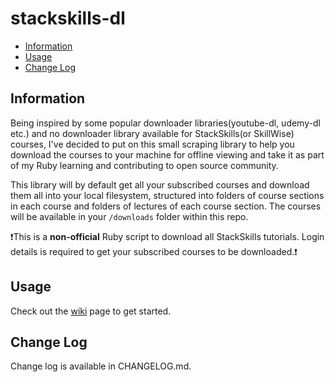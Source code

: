 # stackskills-dl

<!-- MarkdownTOC autolink="true" autoanchor="true" bracket="round" -->

- [Information](#information)
- [Usage](#usage)
- [Change Log](#change-log)

<!-- /MarkdownTOC -->

<a id="information"></a>
## Information

Being inspired by some popular downloader libraries(youtube-dl, udemy-dl etc.) and no downloader library available for StackSkills(or SkillWise) courses, I've decided to put on this small scraping library to help you download the courses to your machine for offline viewing and take it as part of my Ruby learning and contributing to open source community.

This library will by default get all your subscribed courses and download them all into your local filesystem, structured into folders of course sections in each course and folders of lectures of each course section. The courses will be available in your `/downloads` folder within this repo.

:exclamation:This is a **non-official** Ruby script to download all StackSkills tutorials. Login details is required to get your subscribed courses to be downloaded.:exclamation:

<a id="usage"></a>
## Usage

Check out the [wiki](https://github.com/yoonwaiyan/stackskills-dl/wiki) page to get started.

<a id="change-log"></a>
## Change Log

Change log is available in CHANGELOG.md.

